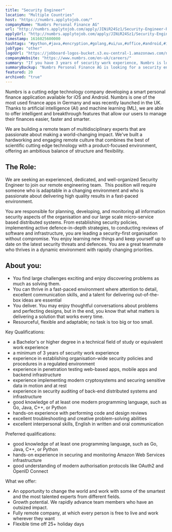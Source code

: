 ```yaml
---
title: "Security Engineer"
location: "Multiple Countries"
host: "https://numbrs.applytojob.com/"
companyName: "Numbrs Personal Finance AG"
url: "http://numbrs.applytojob.com/apply/JINiR24Sz1/Security-Engineer-Remote"
applyUrl: "http://numbrs.applytojob.com/apply/JINiR24Sz1/Security-Engineer-Remote"
timestamp: 1616025600000
hashtags: "#python,#java,#encryption,#golang,#ui/ux,#office,#android,#ios,#aws,#management,#finance"
jobType: "other"
logoUrl: "https://jobboard-logos-bucket.s3.eu-central-1.amazonaws.com/numbrs-personal-finance-ag"
companyWebsite: "https://www.numbrs.com/en-uk/careers/"
summary: "If you have 3 years of security work experience, Numbrs is looking for someone with your skillset."
summaryBackup: "Numbrs Personal Finance AG is looking for a security engineer that has experience in: #python, #java, #golang."
featured: 20
archived: "true"
---
```


Numbrs is a cutting edge technology company developing a smart personal finance application available for iOS and Android. Numbrs is one of the most used finance apps in Germany and was recently launched in the UK. Thanks to artificial intelligence (AI) and machine learning (ML), we are able to offer intelligent and breakthrough features that allow our users to manage their finances easier, faster and smarter.

We are building a remote team of multidisciplinary experts that are passionate about making a world-changing impact. We've built a hardworking and engaging remote culture that combines the best of scientific cutting edge technology with a product-focused environment, offering an ambitious balance of structure and flexibility.

## The Role:

We are seeking an experienced, dedicated, and well-organized Security Engineer to join our remote engineering team.  This position will require someone who is adaptable in a changing environment and who is passionate about delivering high quality results in a fast-paced environment.

You are responsible for planning, developing, and monitoring all information security aspects of the organisation and our large scale micro-service based distributed systems. From establishing security policies, implementing active defence-in-depth strategies, to conducting reviews of software and infrastructure, you are leading a security-first organisation without compromise. You enjoy learning new things and keep yourself up to date on the latest security threats and defences. You are a great teammate who thrives in a dynamic environment with rapidly changing priorities.

## About you:

*   You find large challenges exciting and enjoy discovering problems as much as solving them.
*   You can thrive in a fast-paced environment where attention to detail, excellent communication skills, and a talent for delivering out-of-the-box ideas are essential
*   You deliver. You may enjoy thoughtful conversations about problems and perfecting designs, but in the end, you know that what matters is delivering a solution that works every time.
*   Resourceful, flexible and adaptable; no task is too big or too small.

Key Qualifications:

*   a Bachelor's or higher degree in a technical field of study or equivalent work experience
*   a minimum of 3 years of security work experience
*   experience in establishing organisation-wide security policies and procedures in a regulated environment
*   experience in penetration testing web-based apps, mobile apps and backend infrastructure
*   experience implementing modern cryptosystems and securing sensitive data in motion and at rest
*   experience in security auditing of back-end distributed systems and infrastructure
*   good knowledge of at least one modern programming language, such as Go, Java, C++, or Python
*   hands-on experience with performing code and design reviews
*   excellent troubleshooting and creative problem-solving abilities
*   excellent interpersonal skills, English in written and oral communication

Preferred qualifications:

*   good knowledge of at least one programming language, such as Go, Java, C++, or Python
*   hands-on experience in securing and monitoring Amazon Web Services infrastructure
*   good understanding of modern authorisation protocols like OAuth2 and OpenID Connect

What we offer:

*   An opportunity to change the world and work with some of the smartest and the most talented experts from different fields. 
*   Growth potential. We rapidly advance team members who have an outsized impact. 
*   Fully remote company, at which every person is free to live and work wherever they want
*   Flexible time off 25+ holiday days
